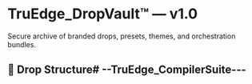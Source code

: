 # TruEdge_DropVault™ — v1.0

Secure archive of branded drops, presets, themes, and orchestration bundles.

## 🎒 Drop Structure# --TruEdge_CompilerSuite---

